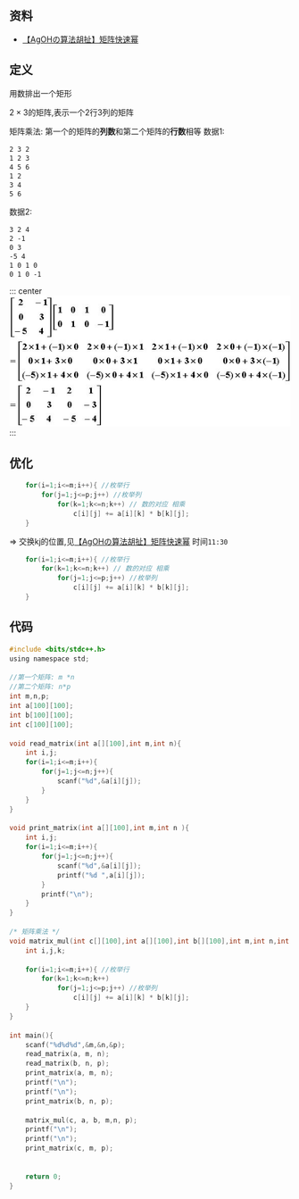 ## 资料

 - [【AgOHの算法胡扯】矩阵快速幂](https://www.bilibili.com/video/av65360839)

## 定义

用数排出一个矩形

$2 \times 3$的矩阵,表示一个2行3列的矩阵

矩阵乘法:
第一个的矩阵的**列数**和第二个矩阵的**行数**相等
数据1:
```
2 3 2
1 2 3
4 5 6
1 2
3 4
5 6
```

数据2:

```
3 2 4
2 -1
0 3
-5 4
1 0 1 0
0 1 0 -1
```

::: center
![](./images/data2.jpg)
:::

## 优化

```c
    for(i=1;i<=m;i++){ //枚举行
        for(j=1;j<=p;j++) //枚举列
            for(k=1;k<=n;k++) // 数的对应 相乘
                c[i][j] += a[i][k] * b[k][j];
    }
```

=> 交换kj的位置,见[【AgOHの算法胡扯】矩阵快速幂](https://www.bilibili.com/video/av65360839) 时间`11:30`

```c
    for(i=1;i<=m;i++){ //枚举行
        for(k=1;k<=n;k++) // 数的对应 相乘
            for(j=1;j<=p;j++) //枚举列
                c[i][j] += a[i][k] * b[k][j];
    }
```

## 代码

```c
#include <bits/stdc++.h>
using namespace std;

//第一个矩阵: m *n
//第二个矩阵: n*p
int m,n,p;
int a[100][100];
int b[100][100];
int c[100][100];

void read_matrix(int a[][100],int m,int n){
    int i,j;
    for(i=1;i<=m;i++){
        for(j=1;j<=n;j++){
            scanf("%d",&a[i][j]);
        }
    }
}

void print_matrix(int a[][100],int m,int n ){
    int i,j;
    for(i=1;i<=m;i++){
        for(j=1;j<=n;j++){
            scanf("%d",&a[i][j]);
            printf("%d ",a[i][j]);
        }
        printf("\n");
    }
}

/* 矩阵乘法 */
void matrix_mul(int c[][100],int a[][100],int b[][100],int m,int n,int p){
    int i,j,k;

    for(i=1;i<=m;i++){ //枚举行
        for(k=1;k<=n;k++)
            for(j=1;j<=p;j++) //枚举列
                c[i][j] += a[i][k] * b[k][j];
    }
}

int main(){
    scanf("%d%d%d",&m,&n,&p); 
    read_matrix(a, m, n);
    read_matrix(b, n, p);
    print_matrix(a, m, n);
    printf("\n");
    printf("\n");
    print_matrix(b, n, p);

    matrix_mul(c, a, b, m,n, p);
    printf("\n");
    printf("\n");
    print_matrix(c, m, p);


    return 0;
}
```
